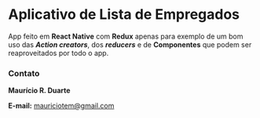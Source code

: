 # Aplicativo de Lista de Empregados
App feito em **React Native** com **Redux** apenas para exemplo de um bom uso das **_Action creators_**, dos **_reducers_** e de **Componentes** que podem ser reaproveitados por todo o app.

### Contato

**Maurício R. Duarte**

**E-mail:** [mauriciotem@gmail.com](mailto:mauriciotem@gmail.com)
